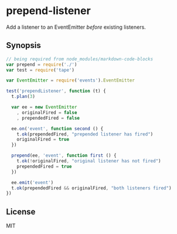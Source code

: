 # prepend-listener

Add a listener to an EventEmitter *before* existing listeners.

## Synopsis

```javascript
// being required from node_modules/markdown-code-blocks
var prepend = require('./')
var test = require('tape')

var EventEmitter = require('events').EventEmitter

test('prependListener', function (t) {
  t.plan(3)

  var ee = new EventEmitter
    , originalFired = false
    , prependedFired = false

  ee.on('event', function second () {
    t.ok(prependedFired, "prepended listener has fired")
    originalFired = true
  })

  prepend(ee, 'event', function first () {
    t.ok(!originalFired, "original listener has not fired")
    prependedFired = true
  })

  ee.emit('event')
  t.ok(prependedFired && originalFired, "both listeners fired")
})
```

## License

MIT
